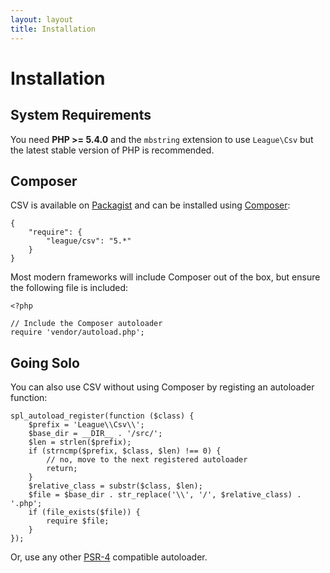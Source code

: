 ```yaml
---
layout: layout
title: Installation
---
```


# Installation

## System Requirements

You need **PHP >= 5.4.0** and the `mbstring` extension to use `League\Csv` but the latest stable version of PHP is recommended.

## Composer

CSV is available on [Packagist](https://packagist.org/packages/league/csv) and can be installed using [Composer](https://getcomposer.org/):

~~~.language-javascript
{
    "require": {
        "league/csv": "5.*"
    }
}
~~~

Most modern frameworks will include Composer out of the box, but ensure the following file is included:

~~~.language-php
<?php

// Include the Composer autoloader
require 'vendor/autoload.php';
~~~

## Going Solo

You can also use CSV without using Composer by registing an autoloader function:

~~~.language-php
spl_autoload_register(function ($class) {
    $prefix = 'League\\Csv\\';
    $base_dir = __DIR__ . '/src/';
    $len = strlen($prefix);
    if (strncmp($prefix, $class, $len) !== 0) {
        // no, move to the next registered autoloader
        return;
    }
    $relative_class = substr($class, $len);
    $file = $base_dir . str_replace('\\', '/', $relative_class) . '.php';
    if (file_exists($file)) {
        require $file;
    }
});
~~~

Or, use any other [PSR-4](http://www.php-fig.org/psr/psr-4/) compatible autoloader.